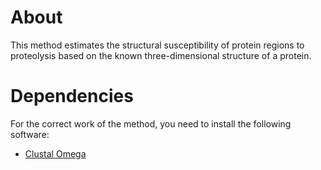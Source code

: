 # About
This method estimates the structural susceptibility of protein regions to proteolysis based on the known three-dimensional structure of a protein.

# Dependencies
For the correct work of the method, you need to install the following software:
* [Clustal Omega](http://www.clustal.org/omega/)